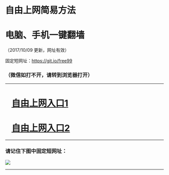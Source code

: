 ﻿# 自由上网简易方法

# 电脑、手机一键翻墙

（2017/10/09 更新，网址有效）

固定短网址：https://git.io/free99

### （微信如打不开，请转到浏览器打开）


***





# &nbsp;&nbsp; <a href="http://ft1090830824.fwq-tz-1001.info/fwqtz01.html?t=100900130505 " target="_blank">自由上网入口1</a>
# &nbsp;&nbsp; <a href="http://ft1549012983.fwq-tz-1002.info/fwqtz02.html?t=10090019185 " target="_blank">自由上网入口2</a>
***

### 请记住下图中固定短网址：

<img src="https://s3-us-west-2.amazonaws.com/fwq-1001/yjfq-20170905okok.png" /> 


***

